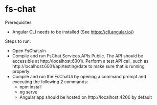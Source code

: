 # fs-chat

Prerequisites
 - Angular CLI needs to be installed (See https://cli.angular.io/)

Steps to run:
 - Open FsChat.sln
 - Compile and run FsChat.Services.APIs.Public. The API should be accessible at http://localhost:6001/. Perform a test API call, such as http://localhost:6001/api/testing/date to make sure that is running properly
 - Compile and run the FsChatUi by opening a command prompt and executing the following 2 commands:
	- npm install
	- ng serve
	- Angular app should be hosted on http://localhost:4200 by default